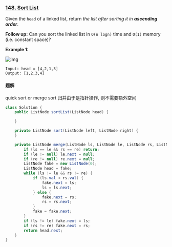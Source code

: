 ### [148. Sort List](https://leetcode.com/problems/sort-list/)

Given the `head` of a linked list, return *the list after sorting it in **ascending order***.

**Follow up:** Can you sort the linked list in `O(n logn)` time and `O(1)` memory (i.e. constant space)?

 **Example 1:**

![img](https://assets.leetcode.com/uploads/2020/09/14/sort_list_1.jpg)

```
Input: head = [4,2,1,3]
Output: [1,2,3,4]
```

#### 题解
quick sort or merge sort
归并由于是指针操作, 则不需要额外空间
```java
class Solution {
    public ListNode sortList(ListNode head) {

    }

    private ListNode sort(ListNode left, ListNode right) {
    }

    private ListNode merge(ListNode ls, ListNode le, ListNode rs, ListNode re) {
        if (ls == le && rs == re) return;
        if (le != null) le.next = null;
        if (re != null) re.next = null;
        ListNode fake = new ListNode(0);
        ListNode head = fake;
        while (ls != le && rs != re) {
            if (ls.val < rs.val) {
                fake.next = ls;
                ls = ls.next;
            } else {
                fake.next = rs;
                rs = rs.next;
            }
            fake = fake.next;
        }
        if (ls != le) fake.next = ls;
        if (rs != re) fake.next = rs;
        return head.next;
    }
}
```

